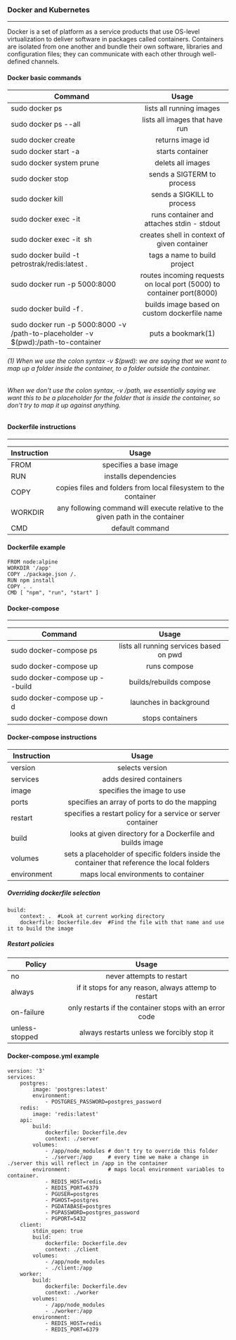 ### Docker and Kubernetes
------
Docker is a set of platform as a service products that use OS-level virtualization to deliver software in packages called containers. Containers are isolated from one another and bundle their own software, libraries and configuration files; they can communicate with each other through well-defined channels.

#### Docker basic commands
| Command  |      Usage   |
|----------|:-------------:|
| sudo docker ps |  lists all running images |
| sudo docker ps --all |    lists all images that have run   |
| sudo docker create <image> | returns image id |
|sudo docker start -a <image id>|starts container|
|sudo docker system prune|delets all images|
|sudo docker stop <image id>|sends a SIGTERM to process|
|sudo docker kill <image id>|sends a SIGKILL to process|
|sudo docker exec -it <image id>|runs container and attaches stdin - stdout|
|sudo docker exec -it <image id> sh| creates shell in context of given container|
|sudo docker build -t petrostrak/redis:latest .|tags a name to build project|
|sudo docker run -p 5000:8000 <image id>|routes incoming requests on local port (5000) to container port(8000)|
|sudo docker build -f <custom dockerfile name> .|builds image based on custom dockerfile name |
|sudo docker run -p 5000:8000 -v /path-to-placeholder -v $(pwd):/path-to-container <image id>|puts a bookmark(1)|
###### (1) When we use the colon syntax -v $(pwd): we are saying that we want to map up a folder inside the container, to a folder outside the container.
###### When we don't use the colon syntax, -v /path, we essentially saying we want this to be a placeholder for the folder that is inside the container, so don't try to map it up against anything.

#### Dockerfile instructions
------
| Instruction  |      Usage   |
|----------|:-------------:|
| FROM |  specifies a base image |
|RUN|installs dependencies|
|COPY|copies files and folders from local filesystem to the container|
|WORKDIR|any following command will execute relative to the given path in the container|
|CMD|default command|

#### Dockerfile example
```
FROM node:alpine
WORKDIR '/app'
COPY ./package.json /.
RUN npm install
COPY . .
CMD [ "npm", "run", "start" ]
```

#### Docker-compose
------
| Command  |      Usage   |
|----------|:-------------:|
|sudo docker-compose ps|lists all running services based on pwd|
|sudo docker-compose up| runs compose|
|sudo docker-compose up --build|builds/rebuilds compose|
|sudo docker-compose up -d|launches in background|
|sudo docker-compose down|stops containers|

#### Docker-compose instructions
| Instruction  |      Usage   |
|----------|:-------------:|
|version|selects version|
|services|adds desired containers |
|image|specifies the image to use|
|ports|specifies an array of ports to do the mapping|
|restart|specifies a restart policy for a service or server container|
|build|looks at given directory for a Dockerfile and builds image|
|volumes|sets a placeholder of specific folders inside the container that reference the local folders|
|environment|maps local environments to container|
##### Overriding dockerfile selection
```
build: 
    context: .  #Look at current working directory
    dockerfile: Dockerfile.dev  #Find the file with that name and use it to build the image
```

##### Restart policies
| Policy  |      Usage   |
|----------|:-------------:|
|no|never attempts to restart|
|always|if it stops for any reason, always attemp to restart|
|on-failure| only restarts if the container stops with an error code|
|unless-stopped|always restarts unless we forcibly stop it|

#### Docker-compose.yml example
```
version: '3'
services: 
    postgres:
        image: 'postgres:latest'
        environment:
            - POSTGRES_PASSWORD=postgres_password
    redis:
        image: 'redis:latest'
    api:
        build: 
            dockerfile: Dockerfile.dev
            context: ./server
        volumes: 
            - /app/node_modules # don't try to override this folder
            - ./server:/app     # every time we make a change in ./server this will reflect in /app in the container
        environment:            # maps local environment variables to container.
            - REDIS_HOST=redis
            - REDIS_PORT=6379
            - PGUSER=postgres
            - PGHOST=postgres
            - PGDATABASE=postgres
            - PGPASSWORD=postgres_password
            - PGPORT=5432
    client:
        stdin_open: true
        build:
            dockerfile: Dockerfile.dev
            context: ./client
        volumes:
            - /app/node_modules
            - ./client:/app
    worker:
        build:
            dockerfile: Dockerfile.dev
            context: ./worker
        volumes:
            - /app/node_modules
            - ./worker:/app
        environment:
            - REDIS_HOST=redis
            - REDIS_PORT=6379
```











